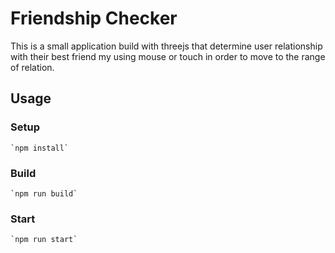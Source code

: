 # Friendship Checker

This is a small application build with threejs that determine user relationship with their best friend my using mouse or touch in order to move to the range of relation.

## Usage

### Setup

    `npm install`

### Build

    `npm run build`

### Start

    `npm run start`
